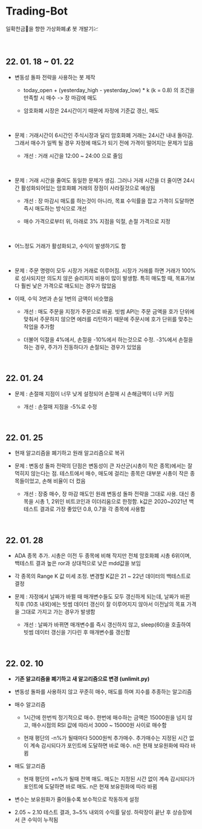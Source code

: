# Trading-Bot

일확천금💸을 향한 가상화폐💰 봇 개발기💹

</br>

## 22. 01. 18 ~ 01. 22

* 변동성 돌파 전략을 사용하는 봇 제작
  
  * today_open + (yesterday_high - yesterday_low) * k (k = 0.8) 의 조건을 만족할 시 매수 -> 장 마감에 매도
  
  * 암호화폐 시장은 24시간이기 때문에 자정에 기준값 갱신, 매도

</br>

* 문제 :  거래시간이 6시간인 주식시장과 달리 암호화폐 거래는 24시간 내내 돌아감. 그래서 매수가 일찍 될 경우 자정에 매도가 되기 전에 가격이 떨어지는 문제가 있음
  
  * 개선 : 거래 시간을 12:00 ~ 24:00 으로 줄임

</br>

* 문제 : 거래 시간을 줄여도 동일한 문제가 생김. 그러나 거래 시간을 더 줄이면 24시간 활성화되어있는 암호화폐 거래의 장점이 사라질것으로 예상됨
  
  * 개선 : 장 마감시 매도를 하는것이 아니라, 목표 수익률을 잡고 가격이 도달하면 즉시 매도하는 방식으로 개선
  
  * 매수 가격으로부터 위, 아래로 3% 지점을 익절, 손절 가격으로 지정

</br>

* 어느정도 거래가 활성화되고, 수익이 발생하기도 함

</br>

* 문제 : 주문 명령이 모두 시장가 거래로 이루어짐. 시장가 거래를 하면 거래가 100%로 성사되지만 의도치 않은 슬리피지 비용이 많이 발생함. 특히 매도할 때, 목표가보다 훨씬 낯은 가격으로 매도되는 경우가 많았음

* 이때, 수익 3번과 손실 1번의 금액이 비슷했음
  
  * 개선 : 매도 주문을 지정가 주문으로 바꿈. 빗썸 API는 주문 금액을 호가 단위에 맞춰서 주문하지 않으면 에러를 리턴하기 때문에 주문시에 호가 단위를 맞추는 작업을 추가함
  
  * 더불어 익절을 4%에서, 손절을 -10%에서 하는것으로 수정. -3%에서 손절을 하는 경우, 주가가 진동하다가 손절되는 경우가 있었음

</br>

## 22. 01. 24

* 문제 : 손절매 지점이 너무 낮게 설정되어 손절매 시 손해금액이 너무 커짐
  
  * 개선 : 손절매 지점을 -5%로 수정

</br>

## 22. 01. 25

* 현재 알고리즘을 폐기하고 원래 알고리즘으로 복귀
- 문제 : 변동성 돌파 전략의 단점은 변동성이 큰 자산군(시총이 작은 종목)에서는 잘 먹히지 않는다는 점. 테스트에서 매수, 매도에 걸리는 종목은 대부분 시총이 작은 종목들이었고, 손해 비율이 더 컸음
  
  - 개선 : 장중 매수, 장 마감 매도인 원래 변동성 돌파 전략을 그대로 사용. 대신 종목을 시총 1, 2위인 비트코인과 이더리움으로 한정함. k값은 2020~2021년 백테스트 결과로 가장 좋았던 0.8, 0.7을 각 종목에 사용함

</br>

## 22. 01. 28

- ADA 종목 추가. 시총은 이전 두 종목에 비해 작지만 전체 암호화폐 시총 6위이며, 백테스트 결과 높은 ror과 상대적으로 낮은 mdd값을 보임

- 각 종목의 Range K 값 미세 조정. 변경할 K값은 21 ~ 22년 데이터의 백테스트로 결정
* 문제 : 자정에서 날짜가 바뀔 때 매개변수들도 모두 갱신하게 되는데, 날짜가 바뀐 직후 (10초 내외)에는 빗썸 데이터 갱신이 잘 이루어지지 않아서 이전날의 목표 가격을 그대로 가지고 가는 경우가 발생함
  
  * 개선 : 날짜가 바뀌면 매개변수를 즉시 갱신하지 않고, sleep(60)을 호출하여 빗썸 데이터 갱신을 기다린 후 매개변수를 갱신함

<div>
</br>
</div>

## 22. 02. 10

* **기존 알고리즘을 폐기하고 새 알고리즘으로 변경 (unlimit.py)**

* 변동성 돌파를 사용하지 않고 꾸준히 매수, 매도를 하며 지수를 추종하는 알고리즘
  
  

* 매수 알고리즘
  
  * 1시간에 한번씩 정기적으로 매수. 한번에 매수하는 금액은 15000원을 넘지 않고, 매수시점의 RSI 값에 따라서 3000 ~ 15000원 사이로 매수함
  
  * 현재 평단의 -n%가 될때마다 5000원씩 추가매수. 추가매수는 지정된 시간 없이 계속 감시되다가 포인트에 도달하면 바로 매수.  n은 현재 보유원화에 따라 바뀜

* 매도 알고리즘
  
  * 현재 평단의 +n%가 될때 전액 매도. 매도는 지정된 시간 없이 계속 감시되다가 포인트에 도달하면 바로 매도. n은 현재 보유원화에 따라 바뀜



* 변수는 보유원화가 줄어들수록 보수적으로 작동하게 설정

* 2.05 ~ 2.10 테스트 결과, 3~5% 내외의 수익률 달성. 하락장이 끝난 후 상승장에서 큰 수익이 누적됨
